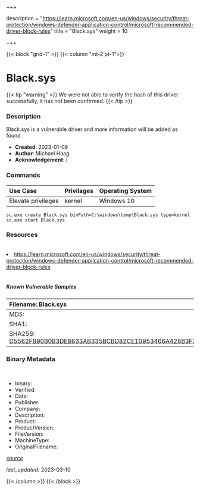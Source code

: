 +++

description = "https://learn.microsoft.com/en-us/windows/security/threat-protection/windows-defender-application-control/microsoft-recommended-driver-block-rules"
title = "Black.sys"
weight = 10

+++


{{< block "grid-1" >}}
{{< column "mt-2 pt-1">}}




# Black.sys 


{{< tip "warning" >}}
We were not able to verify the hash of this driver successfully, it has not been confirmed.
{{< /tip >}}




### Description


Black.sys is a vulnerable driver and more information will be added as found.


- **Created**: 2023-01-09
- **Author**: Michael Haag
- **Acknowledgement**:  | [](https://twitter.com/)

### Commands

| Use Case | Privilages | Operating System | 
|:---- | ---- | ---- |
| Elevate privileges | kernel | Windows 10 |

```
sc.exe create Black.sys binPath=C:\windows\temp\Black.sys type=kernel
sc.exe start Black.sys
```

### Resources
<br>


<li><a href=" https://learn.microsoft.com/en-us/windows/security/threat-protection/windows-defender-application-control/microsoft-recommended-driver-block-rules"> https://learn.microsoft.com/en-us/windows/security/threat-protection/windows-defender-application-control/microsoft-recommended-driver-block-rules</a></li>


<br>


##### Known Vulnerable Samples

| Filename: Black.sys |
|:---- |
|MD5: <a href="https://www.virustotal.com/gui/file/{&#39;Filename&#39;: &#39;Black.sys&#39;, &#39;MD5&#39;: &#39;&#39;, &#39;SHA1&#39;: &#39;&#39;, &#39;SHA256&#39;: &#39;D5562FB90B0B3DEB633AB335BCBD82CE10953466A428B3F27CB5B226B453EAF3&#39;}"></a>|
|SHA1: <a href="https://www.virustotal.com/gui/file/{&#39;Filename&#39;: &#39;Black.sys&#39;, &#39;MD5&#39;: &#39;&#39;, &#39;SHA1&#39;: &#39;&#39;, &#39;SHA256&#39;: &#39;D5562FB90B0B3DEB633AB335BCBD82CE10953466A428B3F27CB5B226B453EAF3&#39;}"></a>|
|SHA256: <a href="https://www.virustotal.com/gui/file/{&#39;Filename&#39;: &#39;Black.sys&#39;, &#39;MD5&#39;: &#39;&#39;, &#39;SHA1&#39;: &#39;&#39;, &#39;SHA256&#39;: &#39;D5562FB90B0B3DEB633AB335BCBD82CE10953466A428B3F27CB5B226B453EAF3&#39;}">D5562FB90B0B3DEB633AB335BCBD82CE10953466A428B3F27CB5B226B453EAF3</a>|




### Binary Metadata
<br>

- binary: 
- Verified: 
- Date: 
- Publisher: 
- Company: 
- Description: 
- Product: 
- ProductVersion: 
- FileVersion: 
- MachineType: 
- OriginalFilename: 

[*source*](https://github.com/magicsword-io/LOLDrivers/tree/main/yaml/black.sys.yml)

*last_updated:* 2023-03-10


{{< /column >}}
{{< /block >}}
